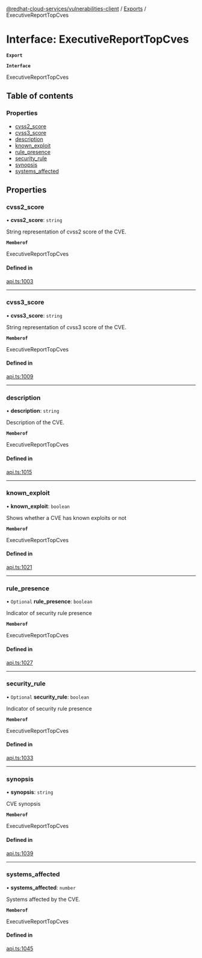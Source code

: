 [@redhat-cloud-services/vulnerabilities-client](../README.md) / [Exports](../modules.md) / ExecutiveReportTopCves

# Interface: ExecutiveReportTopCves

**`Export`**

**`Interface`**

ExecutiveReportTopCves

## Table of contents

### Properties

- [cvss2\_score](ExecutiveReportTopCves.md#cvss2_score)
- [cvss3\_score](ExecutiveReportTopCves.md#cvss3_score)
- [description](ExecutiveReportTopCves.md#description)
- [known\_exploit](ExecutiveReportTopCves.md#known_exploit)
- [rule\_presence](ExecutiveReportTopCves.md#rule_presence)
- [security\_rule](ExecutiveReportTopCves.md#security_rule)
- [synopsis](ExecutiveReportTopCves.md#synopsis)
- [systems\_affected](ExecutiveReportTopCves.md#systems_affected)

## Properties

### cvss2\_score

• **cvss2\_score**: `string`

String representation of cvss2 score of the CVE.

**`Memberof`**

ExecutiveReportTopCves

#### Defined in

[api.ts:1003](https://github.com/mkholjuraev/javascript-clients/blob/master/packages/vulnerabilities/api.ts#L1003)

___

### cvss3\_score

• **cvss3\_score**: `string`

String representation of cvss3 score of the CVE.

**`Memberof`**

ExecutiveReportTopCves

#### Defined in

[api.ts:1009](https://github.com/mkholjuraev/javascript-clients/blob/master/packages/vulnerabilities/api.ts#L1009)

___

### description

• **description**: `string`

Description of the CVE.

**`Memberof`**

ExecutiveReportTopCves

#### Defined in

[api.ts:1015](https://github.com/mkholjuraev/javascript-clients/blob/master/packages/vulnerabilities/api.ts#L1015)

___

### known\_exploit

• **known\_exploit**: `boolean`

Shows whether a CVE has known exploits or not

**`Memberof`**

ExecutiveReportTopCves

#### Defined in

[api.ts:1021](https://github.com/mkholjuraev/javascript-clients/blob/master/packages/vulnerabilities/api.ts#L1021)

___

### rule\_presence

• `Optional` **rule\_presence**: `boolean`

Indicator of security rule presence

**`Memberof`**

ExecutiveReportTopCves

#### Defined in

[api.ts:1027](https://github.com/mkholjuraev/javascript-clients/blob/master/packages/vulnerabilities/api.ts#L1027)

___

### security\_rule

• `Optional` **security\_rule**: `boolean`

Indicator of security rule presence

**`Memberof`**

ExecutiveReportTopCves

#### Defined in

[api.ts:1033](https://github.com/mkholjuraev/javascript-clients/blob/master/packages/vulnerabilities/api.ts#L1033)

___

### synopsis

• **synopsis**: `string`

CVE synopsis

**`Memberof`**

ExecutiveReportTopCves

#### Defined in

[api.ts:1039](https://github.com/mkholjuraev/javascript-clients/blob/master/packages/vulnerabilities/api.ts#L1039)

___

### systems\_affected

• **systems\_affected**: `number`

Systems affected by the CVE.

**`Memberof`**

ExecutiveReportTopCves

#### Defined in

[api.ts:1045](https://github.com/mkholjuraev/javascript-clients/blob/master/packages/vulnerabilities/api.ts#L1045)
